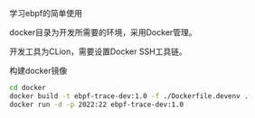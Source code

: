 学习ebpf的简单使用

docker目录为开发所需要的环境，采用Docker管理。

开发工具为CLion，需要设置Docker SSH工具链。

构建docker镜像

```bash
cd docker
docker build -t ebpf-trace-dev:1.0 -f ./Dockerfile.devenv .
docker run -d -p 2022:22 ebpf-trace-dev:1.0 
```


